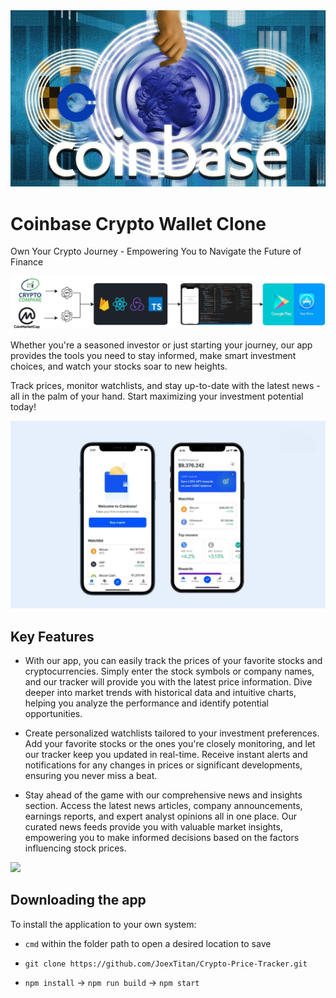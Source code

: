 <img src="./imgs/logo01.JPG" width="900">

# Coinbase Crypto Wallet Clone

Own Your Crypto Journey - Empowering You to Navigate the Future of Finance

<img src="./imgs/tools02.jpg">

Whether you're a seasoned investor or just starting your journey, our app provides the tools you need to stay informed, make smart investment choices, and watch your stocks soar to new heights.

Track prices, monitor watchlists, and stay up-to-date with the latest news - all in the palm of your hand. Start maximizing your investment potential today!

 <img src="./imgs/base5.jpg" />

## Key Features

- With our app, you can easily track the prices of your favorite stocks and cryptocurrencies. Simply enter the stock symbols or company names, and our tracker will provide you with the latest price information. Dive deeper into market trends with historical data and intuitive charts, helping you analyze the performance and identify potential opportunities.

- Create personalized watchlists tailored to your investment preferences. Add your favorite stocks or the ones you're closely monitoring, and let our tracker keep you updated in real-time. Receive instant alerts and notifications for any changes in prices or significant developments, ensuring you never miss a beat.

- Stay ahead of the game with our comprehensive news and insights section. Access the latest news articles, company announcements, earnings reports, and expert analyst opinions all in one place. Our curated news feeds provide you with valuable market insights, empowering you to make informed decisions based on the factors influencing stock prices.

<!-- <img src="./imgs/base2.png" width="100" /> -->

<!-- <p float="left">
  <img src="./imgs/base2.png"  />
  <img src="./imgs/base5.png" />
</p> -->
<img src="./imgs/demo.gif" width="900">

## Downloading the app

To install the application to your own system:

- `cmd` within the folder path to open a desired location to save

- `git clone https://github.com/JoexTitan/Crypto-Price-Tracker.git`

- `npm install` -> `npm run build` -> `npm start`
